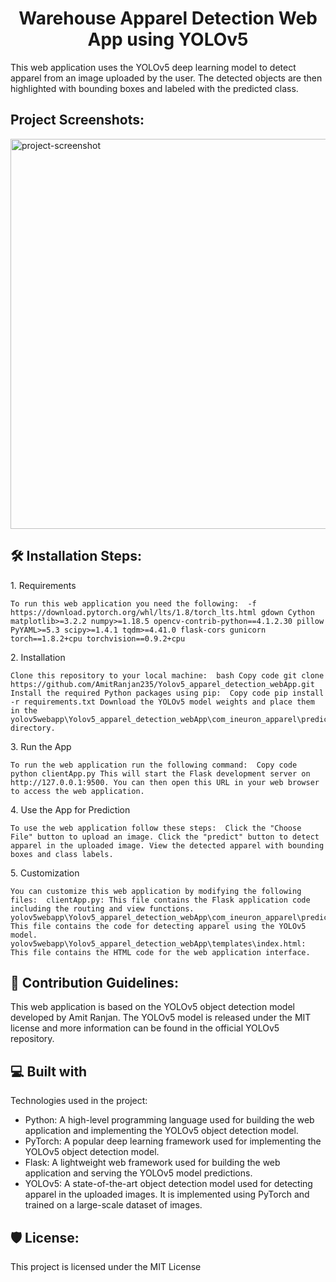 <h1 align="center" id="title">Warehouse Apparel Detection Web App using YOLOv5</h1>

<p id="description">This web application uses the YOLOv5 deep learning model to detect apparel from an image uploaded by the user. The detected objects are then highlighted with bounding boxes and labeled with the predicted class.</p>

<h2>Project Screenshots:</h2>

<img src="https://github.com/AmitRanjan235/Yolov5_apparel_detection_webApp/blob/main/predicted%20image/predicted%20sample%20image.png" alt="project-screenshot" width="1024" height="624/">

<h2>🛠️ Installation Steps:</h2>

<p>1. Requirements</p>

```
To run this web application you need the following:  -f https://download.pytorch.org/whl/lts/1.8/torch_lts.html gdown Cython matplotlib>=3.2.2 numpy>=1.18.5 opencv-contrib-python==4.1.2.30 pillow PyYAML>=5.3 scipy>=1.4.1 tqdm>=4.41.0 flask-cors gunicorn torch==1.8.2+cpu torchvision==0.9.2+cpu
```

<p>2. Installation</p>

```
Clone this repository to your local machine:  bash Copy code git clone https://github.com/AmitRanjan235/Yolov5_apparel_detection_webApp.git Install the required Python packages using pip:  Copy code pip install -r requirements.txt Download the YOLOv5 model weights and place them in the yolov5webapp\Yolov5_apparel_detection_webApp\com_ineuron_apparel\predictor_yolo_detector\weights directory.
```

<p>3. Run the App</p>

```
To run the web application run the following command:  Copy code python clientApp.py This will start the Flask development server on http://127.0.0.1:9500. You can then open this URL in your web browser to access the web application.
```

<p>4. Use the App for Prediction</p>

```
To use the web application follow these steps:  Click the "Choose File" button to upload an image. Click the "predict" button to detect apparel in the uploaded image. View the detected apparel with bounding boxes and class labels.
```

<p>5. Customization</p>

```
You can customize this web application by modifying the following files:  clientApp.py: This file contains the Flask application code including the routing and view functions. yolov5webapp\Yolov5_apparel_detection_webApp\com_ineuron_apparel\predictor_yolo_detector\detector_test.py: This file contains the code for detecting apparel using the YOLOv5 model. yolov5webapp\Yolov5_apparel_detection_webApp\templates\index.html: This file contains the HTML code for the web application interface.
```

<h2>🍰 Contribution Guidelines:</h2>

This web application is based on the YOLOv5 object detection model developed by Amit Ranjan. The YOLOv5 model is released under the MIT license and more information can be found in the official YOLOv5 repository.

  
  
<h2>💻 Built with</h2>

Technologies used in the project:

*   Python: A high-level programming language used for building the web application and implementing the YOLOv5 object detection model.
*   PyTorch: A popular deep learning framework used for implementing the YOLOv5 object detection model.
*   Flask: A lightweight web framework used for building the web application and serving the YOLOv5 model predictions.
*   YOLOv5: A state-of-the-art object detection model used for detecting apparel in the uploaded images. It is implemented using PyTorch and trained on a large-scale dataset of images.

<h2>🛡️ License:</h2>

This project is licensed under the MIT License
